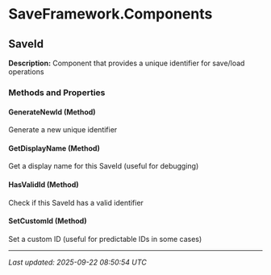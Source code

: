 # SaveFramework.Components

## SaveId

**Description:** Component that provides a unique identifier for save/load operations

### Methods and Properties

#### GenerateNewId (Method)
Generate a new unique identifier

#### GetDisplayName (Method)
Get a display name for this SaveId (useful for debugging)

#### HasValidId (Method)
Check if this SaveId has a valid identifier

#### SetCustomId (Method)
Set a custom ID (useful for predictable IDs in some cases)

---

*Last updated: 2025-09-22 08:50:54 UTC*
